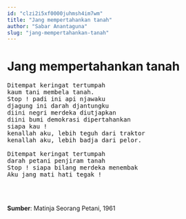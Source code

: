 ```yaml
---
id: "clzi2i5xf0000juhmsh4im7wm"
title: "Jang mempertahankan tanah"
author: "Sabar Anantaguna"
slug: "jang-mempertahankan-tanah"
---
```


# Jang mempertahankan tanah

<pre>
Ditempat keringat tertumpah
kaum tani membela tanah.
Stop ! padi ini api njawaku
djagung ini darah djantungku
diini negri merdeka diutjapkan
diini bumi demokrasi dipertahankan
siapa kau !
kenallah aku, lebih teguh dari traktor
kenallah aku, lebih badja dari pelor.

Ditempat keringat tertumpah
darah petani penjiram tanah
Stop ! siapa bilang merdeka menembak
Aku jang mati hati tegak !
</pre>

<br/><br/>

**Sumber**: Matinja Seorang Petani, 1961

